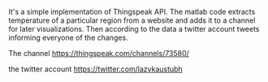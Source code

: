 It's a simple implementation of Thingspeak API. The matlab code extracts temperature of a particular region from a website and adds it to a channel for later visualizations.
Then according to the data a twitter account tweets informing everyone of the changes.

The channel
https://thingspeak.com/channels/73580/

the twitter account 
https://twitter.com/lazykaustubh
